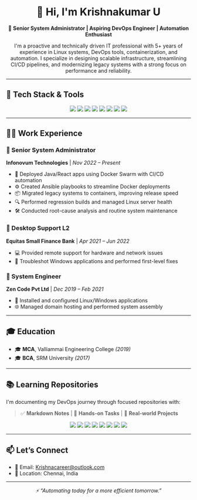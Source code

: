 <h1 align="center">👋 Hi, I'm Krishnakumar U</h1>
<p align="center">
🎯 <strong>Senior System Administrator | Aspiring DevOps Engineer | Automation Enthusiast</strong>  
</p>

<p align="center">
I'm a proactive and technically driven IT professional with 5+ years of experience in Linux systems, DevOps tools, containerization, and automation. I specialize in designing scalable infrastructure, streamlining CI/CD pipelines, and modernizing legacy systems with a strong focus on performance and reliability.
</p>

---

## 🚀 Tech Stack & Tools

<p align="center">
  <img src="https://img.shields.io/badge/Linux-FCC624?style=for-the-badge&logo=linux&logoColor=black" />
  <img src="https://img.shields.io/badge/Git-F05032?style=for-the-badge&logo=git&logoColor=white" />
  <img src="https://img.shields.io/badge/Docker-2496ED?style=for-the-badge&logo=docker&logoColor=white" />
  <img src="https://img.shields.io/badge/Kubernetes-326CE5?style=for-the-badge&logo=kubernetes&logoColor=white" />
  <img src="https://img.shields.io/badge/Ansible-EE0000?style=for-the-badge&logo=ansible&logoColor=white" />
  <img src="https://img.shields.io/badge/Jenkins-D24939?style=for-the-badge&logo=jenkins&logoColor=white" />
  <img src="https://img.shields.io/badge/AWS-232F3E?style=for-the-badge&logo=amazon-aws&logoColor=white" />
  <img src="https://img.shields.io/badge/GCP-4285F4?style=for-the-badge&logo=googlecloud&logoColor=white" />
</p>

---

## 👨‍💻 Work Experience

### 🔹 Senior System Administrator  
**Infonovum Technologies** | *Nov 2022 – Present*  
- 🚀 Deployed Java/React apps using Docker Swarm with CI/CD automation  
- ⚙️ Created Ansible playbooks to streamline Docker deployments  
- 📦 Migrated legacy systems to containers, improving release speed  
- 🔍 Performed regression builds and managed Linux server health  
- 🛠️ Conducted root-cause analysis and routine system maintenance

### 🔹 Desktop Support L2  
**Equitas Small Finance Bank** | *Apr 2021 – Jun 2022*  
- 💻 Provided remote support for hardware and network issues  
- 🧩 Troubleshot Windows applications and performed first-level fixes

### 🔹 System Engineer  
**Zen Code Pvt Ltd** | *Dec 2019 – Feb 2021*  
- 🧱 Installed and configured Linux/Windows applications  
- 🌐 Managed domain hosting and performed system assembly

---

## 🎓 Education

- 🎓 **MCA**, Valliammai Engineering College *(2019)*  
- 🎓 **BCA**, SRM University *(2017)*

---

## 📚 Learning Repositories

I'm documenting my DevOps journey through focused repositories with:

> ✅ **Markdown Notes** | 🎯 **Hands-on Tasks** | 🚀 **Real-world Projects**

<p align="center">
  <a href="https://github.com/krishnakumar-u/linux"><img src="https://img.shields.io/badge/Linux-000000?style=for-the-badge&logo=linux&logoColor=white" /></a>
  <a href="https://github.com/krishnakumar-u/git"><img src="https://img.shields.io/badge/Git-F05032?style=for-the-badge&logo=git&logoColor=white" /></a>
  <a href="https://github.com/krishnakumar-u/docker"><img src="https://img.shields.io/badge/Docker-2496ED?style=for-the-badge&logo=docker&logoColor=white" /></a>
  <a href="https://github.com/krishnakumar-u/kubernetes"><img src="https://img.shields.io/badge/Kubernetes-326CE5?style=for-the-badge&logo=kubernetes&logoColor=white" /></a>
  <a href="https://github.com/krishnakumar-u/ansible"><img src="https://img.shields.io/badge/Ansible-EE0000?style=for-the-badge&logo=ansible&logoColor=white" /></a>
  <a href="https://github.com/krishnakumar-u/jenkins"><img src="https://img.shields.io/badge/Jenkins-D24939?style=for-the-badge&logo=jenkins&logoColor=white" /></a>
  <a href="https://github.com/krishnakumar-u/aws"><img src="https://img.shields.io/badge/AWS-232F3E?style=for-the-badge&logo=amazon-aws&logoColor=white" /></a>
  <a href="https://github.com/krishnakumar-u/gcp"><img src="https://img.shields.io/badge/GCP-4285F4?style=for-the-badge&logo=googlecloud&logoColor=white" /></a>
</p>

---

## 📫 Let’s Connect

- 📧 Email: [Krishnacareer@outlook.com](mailto:Krishnacareer@outlook.com)  
- 📍 Location: Chennai, India  
<!-- You can add LinkedIn, Portfolio, or Resume link below -->

---

<p align="center"><em>⚡ “Automating today for a more efficient tomorrow.”</em></p>
